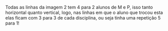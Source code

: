 Todas as linhas da imagem 2 tem 4 para 2 alunos de M e P, isso tanto horizontal quanto vertical, logo, nas linhas em que o aluno que trocou esta elas ficam com 3 para 3 de cada disciplina, ou seja tinha uma repetição 5 para 1!
